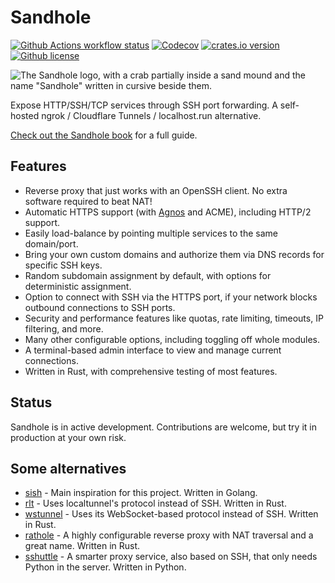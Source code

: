 # Sandhole

[![Github Actions workflow status](https://img.shields.io/github/actions/workflow/status/EpicEric/sandhole/validate.yml?label=tests&logo=github)](https://github.com/EpicEric/sandhole/actions/workflows/validate.yml)
[![Codecov](https://img.shields.io/codecov/c/github/EpicEric/sandhole?token=YNJUQDQ38S&logo=codecov)](https://app.codecov.io/github/EpicEric/sandhole)
[![crates.io version](https://img.shields.io/crates/v/sandhole?logo=rust)](https://crates.io/crates/sandhole)
[![Github license](https://img.shields.io/github/license/EpicEric/sandhole)](https://github.com/EpicEric/sandhole/blob/main/LICENSE)

![The Sandhole logo, with a crab partially inside a sand mound and the name "Sandhole" written in cursive beside them.](https://sandhole.com.br/logo.png)

Expose HTTP/SSH/TCP services through SSH port forwarding. A self-hosted ngrok / Cloudflare Tunnels / localhost.run alternative.

[Check out the Sandhole book](https://sandhole.com.br) for a full guide.

## Features

- Reverse proxy that just works with an OpenSSH client. No extra software required to beat NAT!
- Automatic HTTPS support (with [Agnos](https://github.com/krtab/agnos) and ACME), including HTTP/2 support.
- Easily load-balance by pointing multiple services to the same domain/port.
- Bring your own custom domains and authorize them via DNS records for specific SSH keys.
- Random subdomain assignment by default, with options for deterministic assignment.
- Option to connect with SSH via the HTTPS port, if your network blocks outbound connections to SSH ports.
- Security and performance features like quotas, rate limiting, timeouts, IP filtering, and more.
- Many other configurable options, including toggling off whole modules.
- A terminal-based admin interface to view and manage current connections.
- Written in Rust, with comprehensive testing of most features.

## Status

Sandhole is in active development. Contributions are welcome, but try it in production at your own risk.

## Some alternatives

- [sish](https://github.com/antoniomika/sish) - Main inspiration for this project. Written in Golang.
- [rlt](https://github.com/kaichaosun/rlt) - Uses localtunnel's protocol instead of SSH. Written in Rust.
- [wstunnel](https://github.com/erebe/wstunnel) - Uses its WebSocket-based protocol instead of SSH. Written in Rust.
- [rathole](https://github.com/rapiz1/rathole) - A highly configurable reverse proxy with NAT traversal and a great name. Written in Rust.
- [sshuttle](https://github.com/sshuttle/sshuttle) - A smarter proxy service, also based on SSH, that only needs Python in the server. Written in Python.
